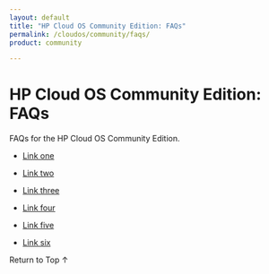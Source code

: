 ```yaml
---
layout: default
title: "HP Cloud OS Community Edition: FAQs"
permalink: /cloudos/community/faqs/
product: community

---
```


<!-- Hi John --> 

<!-- blah --> 


# HP Cloud OS Community Edition: FAQs

FAQs for the HP Cloud OS Community Edition.

* [Link one](/cloudos/community/one.md)

* [Link two](/cloudos/community/two.md)

* [Link three](/cloudos/community/three.md)
 
* [Link four](/cloudos/community/four.md)
 
* [Link five](/cloudos/community/five.md)
 
* [Link six](/cloudos/community/six.md)

<a href="#top" style="padding:14px 0px 14px 0px; text-decoration: none;"> Return to Top &#8593; </a>
